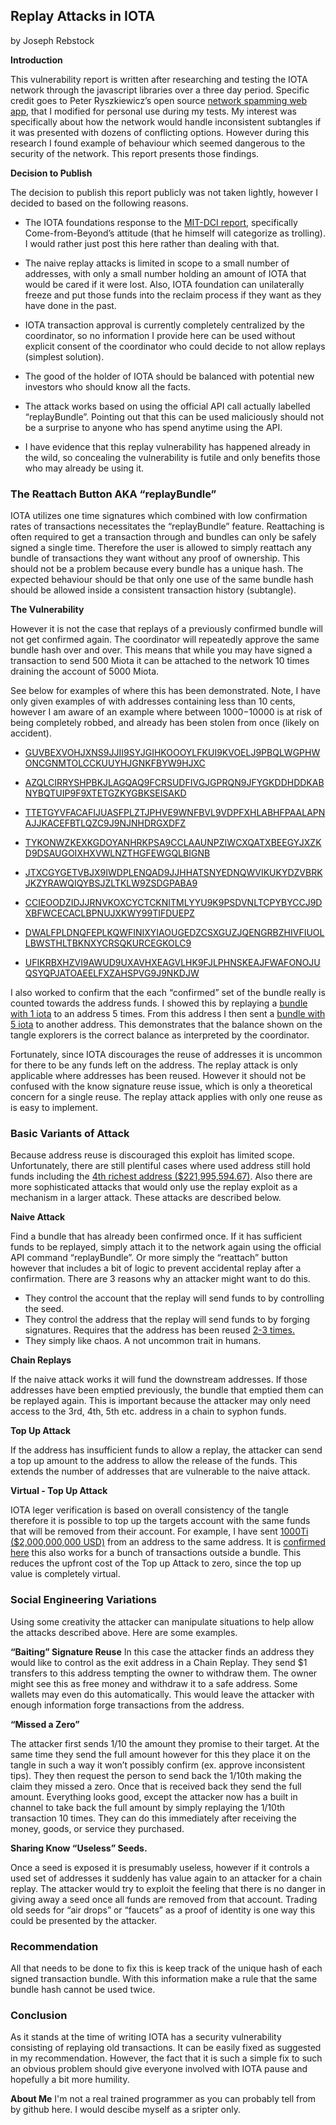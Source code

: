 ## Replay Attacks in IOTA

by Joseph Rebstock

**Introduction**

This vulnerability report is written after researching and testing the IOTA network through the javascript libraries over a three day period. Specific credit goes to Peter Ryszkiewicz’s open source [network spamming web app](https://github.com/pRizz/iota-transaction-spammer-webapp), that I modified for personal use during my tests. My interest was specifically about how the network would handle inconsistent subtangles if it was presented with dozens of conflicting options. However during this research I found example of behaviour which seemed dangerous to the security of the network. This report presents those findings.

**Decision to Publish**

The decision to publish this report publicly was not taken lightly, however I decided to based on the following reasons.

* The IOTA foundations response to the [MIT-DCI report](https://github.com/mit-dci/tangled-curl/blob/master/vuln-iota.md), specifically Come-from-Beyond’s attitude (that he himself will categorize as trolling). I would rather just post this here rather than dealing with that.

* The naive replay attacks is limited in scope to a small number of addresses, with only a small number holding an amount of IOTA that would be cared if it were lost. Also, IOTA foundation can unilaterally freeze and put those funds into the reclaim process if they want as they have done in the past.

* IOTA transaction approval is currently completely centralized by the coordinator, so no information I provide here can be used without explicit consent of the coordinator who could decide to not allow replays (simplest solution).

* The good of the holder of IOTA should be balanced with potential new investors who should know all the facts.

* The attack works based on using the official API call actually labelled “replayBundle”. Pointing out that this can be used maliciously should not be a surprise to anyone who has spend anytime using the API.

* I have evidence that this replay vulnerability has happened already in the wild, so concealing the vulnerability is futile and only benefits those who may already be using it.

### The Reattach Button AKA “replayBundle”

IOTA utilizes one time signatures which combined with low confirmation rates of transactions necessitates the “replayBundle” feature. Reattaching is often required to get a transaction through and bundles can only be safely signed a single time. Therefore the user is allowed to simply reattach any bundle of transactions they want without any proof of ownership. This should not be a problem because every bundle has a unique hash. The expected behaviour should be that only one use of the same bundle hash should be allowed inside a consistent transaction history (subtangle). 

**The Vulnerability**

However it is not the case that replays of a previously confirmed bundle will not get confirmed again. The coordinator will repeatedly approve the same bundle hash over and over. This means that while you may have signed a transaction to send 500 Miota it can be attached to the network 10 times draining the account of 5000 Miota.

See below for examples of where this has been demonstrated. Note, I have only given examples of with addresses containing less than 10 cents, however I am aware of an example where between $1000-$10000 is at risk of being completely robbed, and already has been stolen from once (likely on accident). 

* [GUVBEXVOHJXNS9JJII9SYJGIHKOOOYLFKUI9KVOELJ9PBQLWGPHWONCGNMTOLCCKUUYHJGNKFBYW9HJXC](https://thetangle.org/bundle/GUVBEXVOHJXNS9JJII9SYJGIHKOOOYLFKUI9KVOELJ9PBQLWGPHWONCGNMTOLCCKUUYHJGNKFBYW9HJXC)

* [AZQLCIRRYSHPBKJLAGQAQ9FCRSUDFIVGJGPRQN9JFYGKDDHDDKABNYBQTUIP9F9XTETGZKYGBKSEISAKD](https://thetangle.org/bundle/AZQLCIRRYSHPBKJLAGQAQ9FCRSUDFIVGJGPRQN9JFYGKDDHDDKABNYBQTUIP9F9XTETGZKYGBKSEISAKD)

* [TTETGYVFACAFIJUASFPLZTJPHVE9WNFBVL9VDPFXHLABHFPAALAPNAJJKACEFBTLQZC9J9NJNHDRGXDFZ](https://thetangle.org/bundle/TTETGYVFACAFIJUASFPLZTJPHVE9WNFBVL9VDPFXHLABHFPAALAPNAJJKACEFBTLQZC9J9NJNHDRGXDFZ)

* [TYKONWZKEXKGDOYANHRKPSA9CCLAAUNPZIWCXQATXBEEGYJXZKD9DSAUGOIXHXVWLNZTHGFEWGQLBIGNB](https://thetangle.org/bundle/TYKONWZKEXKGDOYANHRKPSA9CCLAAUNPZIWCXQATXBEEGYJXZKD9DSAUGOIXHXVWLNZTHGFEWGQLBIGNB)

* [JTXCGYGETVBJX9IWDPLENQAD9JJHHATSNYEDNQWVIKUKYDZVBRKJKZYRAWQIQYBSJZLTKLW9ZSDGPABA9](https://thetangle.org/bundle/JTXCGYGETVBJX9IWDPLENQAD9JJHHATSNYEDNQWVIKUKYDZVBRKJKZYRAWQIQYBSJZLTKLW9ZSDGPABA9)

* [CCIEOODZIDJJRNVKOXCYCTCKNITMLYYU9K9PSDVNLTCPYBYCCJ9DXBFWCECACLBPNUJXKWY99TIFDUEPZ](https://thetangle.org/bundle/CCIEOODZIDJJRNVKOXCYCTCKNITMLYYU9K9PSDVNLTCPYBYCCJ9DXBFWCECACLBPNUJXKWY99TIFDUEPZ)

* [DWALFPLDNQFEPLKQWFINIXYIAOUGEDZCSXGUZJQENGRBZHIVFIUOLLBWSTHLTBKNXYCRSQKURCEGKOLC9](https://thetangle.org/bundle/DWALFPLDNQFEPLKQWFINIXYIAOUGEDZCSXGUZJQENGRBZHIVFIUOLLBWSTHLTBKNXYCRSQKURCEGKOLC9)

* [UFIKRBXHZVI9AWUD9UXAVHXEAGVLHK9FJLPHNSKEAJFWAFONOJUQSYQPJATOAEELFXZAHSPVG9J9NKDJW](https://thetangle.org/bundle/UFIKRBXHZVI9AWUD9UXAVHXEAGVLHK9FJLPHNSKEAJFWAFONOJUQSYQPJATOAEELFXZAHSPVG9J9NKDJW)

I also worked to confirm that the each “confirmed” set of the bundle really is counted towards the address funds. I showed this by replaying a [bundle with 1 iota](https://thetangle.org/bundle/SKIYVNTSFSINBADH99EWL9JFOEGDZLWHNDSSW9RUGKLERCEBWSFWLDKOJZDAZDFLEPUGVWTIFZRSBGDO9) to an address 5 times. From this address I then sent a [bundle with 5 iota](https://thetangle.org/bundle/WFYLKATAWXWVQXEDAKPSHZCIWXQERA9JTYPACDVCGHZOSAGUACLIXOCCXAVHGWGI9VFSXZUTBNGLQIIVX) to another address. This demonstrates that the balance shown on the tangle explorers is the correct balance as interpreted by the coordinator.

Fortunately, since IOTA discourages the reuse of addresses it is uncommon for there to be any funds left on the address. The replay attack is only applicable where addresses has been reused. However it should not be confused with the know signature reuse issue, which is only a theoretical concern for a single reuse. The replay attack applies with only one reuse as is easy to implement.

### Basic Variants of Attack

Because address reuse is discouraged this exploit has limited scope. Unfortunately, there are still plentiful cases where used address still hold funds including the [4th richest address ($221,995,594.67)](https://thetangle.org/address/GCNOSWGBDDAZRLAYIV999YQUDLVJIQG9QTSEZDJVH9UEENIRKAZGEYKVFGUAWNJ9YMZCLUDPSLDLD9EOW). Also there are more sophisticated attacks that would only use the replay exploit as a mechanism in a larger attack. These attacks are described below.

**Naive Attack**

Find a bundle that has already been confirmed once. If it has sufficient funds to be replayed, simply attach it to the network again using the official API command “replayBundle”.  Or more simply the “reattach” button however that includes a bit of logic to prevent accidental replay after a confirmation. There are 3 reasons why an attacker might want to do this.
* They control the account that the replay will send funds to by controlling the seed.
* They control the address that the replay will send funds to by forging signatures. Requires that the address has been reused [2-3 times.](https://public.tangle.works/winternitz.pdf)
* They simply like chaos. A not uncommon trait in humans.

**Chain Replays**

If the naive attack works it will fund the downstream addresses. If those addresses have been emptied previously, the bundle that emptied them can be replayed again. This is important because the attacker may only need access to the 3rd, 4th, 5th etc. address in a chain to syphon funds. 

**Top Up Attack**

If the address has insufficient funds to allow a replay, the attacker can send a top up amount to the address to allow the release of the funds. This extends the number of addresses that are vulnerable to the naive attack.

**Virtual - Top Up Attack**

IOTA leger verification is based on overall consistency of the tangle therefore it is possible to top up the targets account with the same funds that will be removed from their account. For example, I have sent [1000Ti ($2,000,000,000 USD)](https://thetangle.org/transaction/MQOJLVYMDKKJLMPMTSQWAHTTRMMIT9TFOAWAZJDOUA9D9OATPNTXLPWAOVFCPBJQHELHTREQDQXPZ9999) from an address to the same address. It is [confirmed here](https://forum.iota.org/t/iota-double-spending-masterclass/1311) this also works for a bunch of transactions outside a bundle. This reduces the upfront cost of the Top up Attack to zero, since the top up value is completely virtual.

### Social Engineering Variations
Using some creativity the attacker can manipulate situations to help allow the attacks described above. Here are some examples.

**“Baiting” Signature Reuse**
In this case the attacker finds an address they would like to control as the exit address in a Chain Replay. They send $1 transfers to this address tempting the owner to withdraw them. The owner might see this as free money and withdraw it to a safe address. Some wallets may even do this automatically. This would leave the attacker with enough information forge transactions from the address.

**“Missed a Zero”**

The attacker first sends 1/10 the amount they promise to their target. At the same time they send the full amount however for this they place it on the tangle in such a way it won’t possibly confirm (ex. approve inconsistent tips). They then request the person to send back the 1/10th making the claim they missed a zero. Once that is received back they send the full amount. Everything looks good, except the attacker now has a built in channel to take back the full amount by simply replaying the 1/10th transaction 10 times. They can do this immediately after receiving the money, goods, or service they purchased.

**Sharing Know “Useless” Seeds.**

Once a seed is exposed it is presumably useless, however if it controls a used set of addresses it suddenly has value again to an attacker for a chain replay. The attacker would try to exploit the feeling that there is no danger in giving away a seed once all funds are removed from that account. Trading old seeds for “air drops” or “faucets” as a proof of identity is one way this could be presented by the attacker.

### Recommendation

All that needs to be done to fix this is keep track of the unique hash of each signed transaction bundle. With this information make a rule that the same bundle hash cannot be used twice. 

### Conclusion

As it stands at the time of writing IOTA has a security vulnerability consisting of replaying old transactions. It can be easily fixed as suggested in my recommendation. However, the fact that it is such a simple fix to such an obvious problem should give everyone involved with IOTA pause and hopefully a bit more humility. 

**About Me** I'm not a real trained programmer as you can probably tell from by github here. I would descibe myself as a sripter only.
